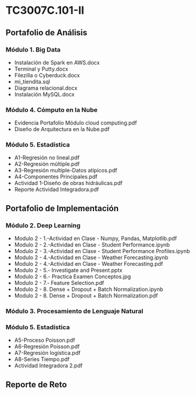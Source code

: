 # TC3007C.101-II

## Portafolio de Análisis

### Módulo 1. Big Data
*  Instalación de Spark en AWS.docx
*  Terminal y Putty.docx
*  Filezilla o Cyberduck.docx
*  mi_tiendita.sql
*  Diagrama relacional.docx
*  Instalación MySQL.docx

### Módulo 4. Cómputo en la Nube
*  Evidencia Portafolio Módulo cloud computing.pdf
*  Diseño de Arquitectura en la Nube.pdf

### Módulo 5. Estadística 
*  A1-Regresión no lineal.pdf
*  A2-Regresión múltiple.pdf
*  A3-Regresión multiple-Datos atípicos.pdf
*  A4-Componentes Principales.pdf
*  Actividad 1-Diseño de obras hidráulicas.pdf
*  Reporte Actividad Integradora.pdf

## Portafolio de Implementación

### Módulo 2. Deep Learning
*  Modulo 2 - 1.-Actividad en Clase - Numpy, Pandas, Matplotlib.pdf
*  Modulo 2 - 2.-Actividad en Clase - Student Performance.ipynb
*  Modulo 2 - 3.-Actividad en Clase - Student Performance Profiles.ipynb
*  Modulo 2 - 4.-Actividad en Clase - Weather Forecasting.ipynb
*  Modulo 2 - 4.-Actividad en Clase - Weather Forecasting.pdf
*  Modulo 2 - 5.- Investigate and Present.pptx
*  Modulo 2 - 6.- Practica Examen Conceptos.jpg
*  Modulo 2 - 7.- Feature Selection.pdf
*  Modulo 2 - 8. Dense + Dropout + Batch Normalization.ipynb
*  Modulo 2 - 8. Dense + Dropout + Batch Normalization.pdf

### Módulo 3. Procesamiento de Lenguaje Natural

### Módulo 5. Estadística 
*  A5-Proceso Poisson.pdf
*  A6-Regresión Poisson.pdf
*  A7-Regresión logística.pdf
*  A8-Series Tiempo.pdf
*  Actividad Integradora 2.pdf

## Reporte de Reto


